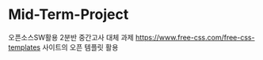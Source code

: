 # Mid-Term-Project
오픈소스SW활용 2분반 중간고사 대체 과제
https://www.free-css.com/free-css-templates 사이트의 오픈 템플릿 활용
